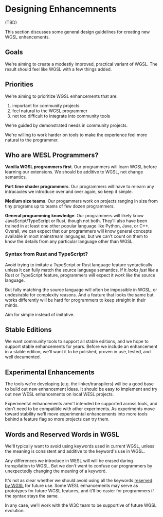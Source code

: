 # Designing Enhancemnents

(TBD)

This section discusses some general design guidelines for creating new WGSL enhancements.

## Goals

We're aiming to create a modestly improved, practical variant of WGSL.
The result should feel like WGSL with a few things added.

## Priorities

We're aiming to prioritize WGSL enhancements that are:

1) important for community projects
2) feel natural to the WGSL programmer
3) not too difficult to integrate into community tools

We're guided by demonstrated needs in community projects.

We're willing to work harder on tools to make the experience feel more natural
to the programmer.

## Who are WESL Programmers?

**Vanilla WGSL programmers first**.
Our programmers will learn WGSL before learning our extensions.
We should be additive to WGSL, not change semantics.

**Part time shader programmers**. Our programmers will have to relearn any intracacies we introduce over and over again, so keep it simple.

**Medium size teams**. Our progammers work on projects ranging in size from tiny programs
up to teams of few dozen programmers.

**General programming knowledge**.
Our programmers will likely know
JavaScript/TypeScript or Rust,
though not both. They'll also have been trained in at least one
other popular language like Python, Java, or C++.
Overall, we can expect that our programmers will know general 
concepts available in most mainstream languages,
but we can't count on them to know the details from any particular language
other than WGSL.

### Syntax from Rust and TypeScript?

Avoid trying to imitate a TypeScript or Rust language feature syntactically
unless it can fully match the source language semantics.
If it _looks just like_ a Rust or TypeScript feature, programmers will expect it
_work like_ the source language.

But fully matching the source language will often be impossible
in WGSL, or undesirable for complexity reasons.
And a feature that looks the same but works differently will be hard
for programmers to keep straight in their minds.

Aim for simple instead of imitative.

## Stable Editions

We want community tools to support all stable editions, and we hope to support
stable enhancements for years.
Before we include an enhancement in a stable edition,
we'll want it to be
polished, proven in use, tested, and well documented.

## Experimental Enhancements

The tools we're developing (e.g. the linker/transpilers)
will be a good base to build out new enhancement ideas.
It should be easy to implement and try out new WESL enhancements on
local WESL projects.

Experimental enhancements aren't intended be supported across tools,
and don't need to be compatible with other experiments.
As experiments move toward stability
we'll move experimental enhancements into more tools behind a feature flag
so more projects can try them.

## Words and Reserved Words in WGSL

We'll typically want to avoid using keywords used in current WGSL, unless
the meaning is consistent and additive to the keyword's use in WGSL.

Any differences we introduce in WESL will
will be erased during transpilation to WGSL.
But we don't want to confuse our programmers by
unexpectedly changing the meaning of a keyword.

It's not as clear whether we should avoid using all the keywords
[reserved by WGSL](https://www.w3.org/TR/WGSL/#reserved-words)
for future use.
Some WESL enhancements may serve as prototypes for future
WGSL features, and it'll be easier for programmers if the syntax
stays the same.

In any case, we'll work with the W3C team
to be supportive of future WGSL evolution.
